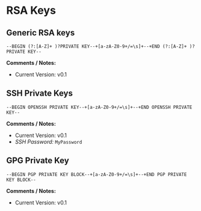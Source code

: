 # RSA Keys

## Generic RSA keys

```regex
--BEGIN (?:[A-Z]+ )?PRIVATE KEY--+[a-zA-Z0-9+/=\s]+--+END (?:[A-Z]+ )?PRIVATE KEY--
```

**Comments / Notes:**

- Current Version: v0.1


## SSH Private Keys

```regex
--BEGIN OPENSSH PRIVATE KEY--+[a-zA-Z0-9+/=\s]+--+END OPENSSH PRIVATE KEY--
```

**Comments / Notes:**

- Current Version: v0.1
- *SSH Password:* `MyPassword`


## GPG Private Key

```regex
--BEGIN PGP PRIVATE KEY BLOCK--+[a-zA-Z0-9+/=\s]+--+END PGP PRIVATE KEY BLOCK--
```

**Comments / Notes:**

- Current Version: v0.1
